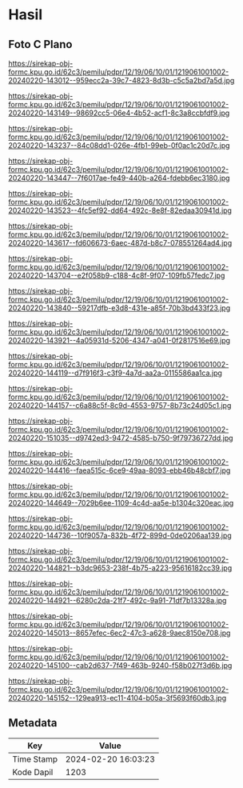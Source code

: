 # Hasil

## Foto C Plano

https://sirekap-obj-formc.kpu.go.id/62c3/pemilu/pdpr/12/19/06/10/01/1219061001002-20240220-143012--959ecc2a-39c7-4823-8d3b-c5c5a2bd7a5d.jpg

https://sirekap-obj-formc.kpu.go.id/62c3/pemilu/pdpr/12/19/06/10/01/1219061001002-20240220-143149--98692cc5-06e4-4b52-acf1-8c3a8ccbfdf9.jpg

https://sirekap-obj-formc.kpu.go.id/62c3/pemilu/pdpr/12/19/06/10/01/1219061001002-20240220-143237--84c08dd1-026e-4fb1-99eb-0f0ac1c20d7c.jpg

https://sirekap-obj-formc.kpu.go.id/62c3/pemilu/pdpr/12/19/06/10/01/1219061001002-20240220-143447--7f6017ae-fe49-440b-a264-fdebb6ec3180.jpg

https://sirekap-obj-formc.kpu.go.id/62c3/pemilu/pdpr/12/19/06/10/01/1219061001002-20240220-143523--4fc5ef92-dd64-492c-8e8f-82edaa30941d.jpg

https://sirekap-obj-formc.kpu.go.id/62c3/pemilu/pdpr/12/19/06/10/01/1219061001002-20240220-143617--fd606673-6aec-487d-b8c7-078551264ad4.jpg

https://sirekap-obj-formc.kpu.go.id/62c3/pemilu/pdpr/12/19/06/10/01/1219061001002-20240220-143704--e2f058b9-c188-4c8f-9f07-109fb57fedc7.jpg

https://sirekap-obj-formc.kpu.go.id/62c3/pemilu/pdpr/12/19/06/10/01/1219061001002-20240220-143840--59217dfb-e3d8-431e-a85f-70b3bd433f23.jpg

https://sirekap-obj-formc.kpu.go.id/62c3/pemilu/pdpr/12/19/06/10/01/1219061001002-20240220-143921--4a05931d-5206-4347-a041-0f2817516e69.jpg

https://sirekap-obj-formc.kpu.go.id/62c3/pemilu/pdpr/12/19/06/10/01/1219061001002-20240220-144119--d7f916f3-c3f9-4a7d-aa2a-0115586aa1ca.jpg

https://sirekap-obj-formc.kpu.go.id/62c3/pemilu/pdpr/12/19/06/10/01/1219061001002-20240220-144157--c6a88c5f-8c9d-4553-9757-8b73c24d05c1.jpg

https://sirekap-obj-formc.kpu.go.id/62c3/pemilu/pdpr/12/19/06/10/01/1219061001002-20240220-151035--d9742ed3-9472-4585-b750-9f79736727dd.jpg

https://sirekap-obj-formc.kpu.go.id/62c3/pemilu/pdpr/12/19/06/10/01/1219061001002-20240220-144416--faea515c-6ce9-49aa-8093-ebb46b48cbf7.jpg

https://sirekap-obj-formc.kpu.go.id/62c3/pemilu/pdpr/12/19/06/10/01/1219061001002-20240220-144649--7029b6ee-1109-4c4d-aa5e-b1304c320eac.jpg

https://sirekap-obj-formc.kpu.go.id/62c3/pemilu/pdpr/12/19/06/10/01/1219061001002-20240220-144736--10f9057a-832b-4f72-899d-0de0206aa139.jpg

https://sirekap-obj-formc.kpu.go.id/62c3/pemilu/pdpr/12/19/06/10/01/1219061001002-20240220-144821--b3dc9653-238f-4b75-a223-95616182cc39.jpg

https://sirekap-obj-formc.kpu.go.id/62c3/pemilu/pdpr/12/19/06/10/01/1219061001002-20240220-144921--6280c2da-21f7-492c-9a91-71df7b13328a.jpg

https://sirekap-obj-formc.kpu.go.id/62c3/pemilu/pdpr/12/19/06/10/01/1219061001002-20240220-145013--8657efec-6ec2-47c3-a628-9aec8150e708.jpg

https://sirekap-obj-formc.kpu.go.id/62c3/pemilu/pdpr/12/19/06/10/01/1219061001002-20240220-145100--cab2d637-7f49-463b-9240-f58b027f3d6b.jpg

https://sirekap-obj-formc.kpu.go.id/62c3/pemilu/pdpr/12/19/06/10/01/1219061001002-20240220-145152--129ea913-ec11-4104-b05a-3f5693f60db3.jpg


## Metadata

| Key        | Value               |
| ---------- | ------------------- |
| Time Stamp | 2024-02-20 16:03:23 |
| Kode Dapil | 1203                |




